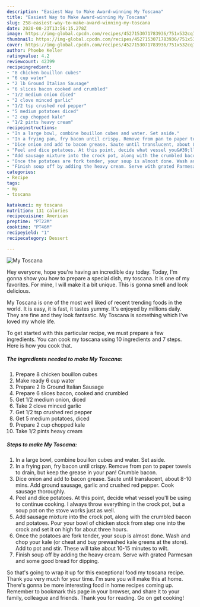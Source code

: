 ```yaml
---
description: "Easiest Way to Make Award-winning My Toscana"
title: "Easiest Way to Make Award-winning My Toscana"
slug: 258-easiest-way-to-make-award-winning-my-toscana
date: 2020-08-23T13:56:15.278Z
image: https://img-global.cpcdn.com/recipes/4527153071783936/751x532cq70/my-toscana-recipe-main-photo.jpg
thumbnail: https://img-global.cpcdn.com/recipes/4527153071783936/751x532cq70/my-toscana-recipe-main-photo.jpg
cover: https://img-global.cpcdn.com/recipes/4527153071783936/751x532cq70/my-toscana-recipe-main-photo.jpg
author: Phoebe Keller
ratingvalue: 4.2
reviewcount: 42399
recipeingredient:
- "8 chicken bouillon cubes"
- "6 cup water"
- "2 lb Ground Italian Sausage"
- "6 slices bacon cooked and crumbled"
- "1/2 medium onion diced"
- "2 clove minced garlic"
- "1/2 tsp crushed red pepper"
- "5 medium potatoes diced"
- "2 cup chopped kale"
- "1/2 pints heavy cream"
recipeinstructions:
- "In a large bowl, combine bouillon cubes and water. Set aside."
- "In a frying pan, fry bacon until crispy. Remove from pan to paper towels to drain, but keep the grease in your pan! Crumble bacon."
- "Dice onion and add to bacon grease. Saute until translucent, about 8-10 mins.  Add ground sausage, garlic and crushed red pepper. Cook sausage thoroughly."
- "Peel and dice potatoes. At this point, decide what vessel you&#39;ll be using to continue cooking. I always throw everything in the crock pot, but a soup pot on the stove works just as well."
- "Add sausage mixture into the crock pot, along with the crumbled bacon and potatoes. Pour your bowl of chicken stock from step one into the crock and set it on high for about three hours."
- "Once the potatoes are fork tender, your soup is almost done. Wash and chop your kale (or cheat and buy prewashed kale greens at the store). Add to pot and stir. These will take about 10-15 minutes to wilt."
- "Finish soup off by adding the heavy cream. Serve with grated Parmesan and some good bread for dipping."
categories:
- Recipe
tags:
- my
- toscana

katakunci: my toscana 
nutrition: 131 calories
recipecuisine: American
preptime: "PT22M"
cooktime: "PT46M"
recipeyield: "1"
recipecategory: Dessert

---
```



![My Toscana](https://img-global.cpcdn.com/recipes/4527153071783936/751x532cq70/my-toscana-recipe-main-photo.jpg)

Hey everyone, hope you're having an incredible day today. Today, I'm gonna show you how to prepare a special dish, my toscana. It is one of my favorites. For mine, I will make it a bit unique. This is gonna smell and look delicious.

My Toscana is one of the most well liked of recent trending foods in the world. It is easy, it is fast, it tastes yummy. It's enjoyed by millions daily. They are fine and they look fantastic. My Toscana is something which I've loved my whole life.




To get started with this particular recipe, we must prepare a few ingredients. You can cook my toscana using 10 ingredients and 7 steps. Here is how you cook that.

<!--inarticleads1-->

##### The ingredients needed to make My Toscana:

1. Prepare 8 chicken bouillon cubes
1. Make ready 6 cup water
1. Prepare 2 lb Ground Italian Sausage
1. Prepare 6 slices bacon, cooked and crumbled
1. Get 1/2 medium onion, diced
1. Take 2 clove minced garlic
1. Get 1/2 tsp crushed red pepper
1. Get 5 medium potatoes, diced
1. Prepare 2 cup chopped kale
1. Take 1/2 pints heavy cream




<!--inarticleads2-->

##### Steps to make My Toscana:

1. In a large bowl, combine bouillon cubes and water. Set aside.
1. In a frying pan, fry bacon until crispy. Remove from pan to paper towels to drain, but keep the grease in your pan! Crumble bacon.
1. Dice onion and add to bacon grease. Saute until translucent, about 8-10 mins.  Add ground sausage, garlic and crushed red pepper. Cook sausage thoroughly.
1. Peel and dice potatoes. At this point, decide what vessel you&#39;ll be using to continue cooking. I always throw everything in the crock pot, but a soup pot on the stove works just as well.
1. Add sausage mixture into the crock pot, along with the crumbled bacon and potatoes. Pour your bowl of chicken stock from step one into the crock and set it on high for about three hours.
1. Once the potatoes are fork tender, your soup is almost done. Wash and chop your kale (or cheat and buy prewashed kale greens at the store). Add to pot and stir. These will take about 10-15 minutes to wilt.
1. Finish soup off by adding the heavy cream. Serve with grated Parmesan and some good bread for dipping.




So that's going to wrap it up for this exceptional food my toscana recipe. Thank you very much for your time. I'm sure you will make this at home. There's gonna be more interesting food in home recipes coming up. Remember to bookmark this page in your browser, and share it to your family, colleague and friends. Thank you for reading. Go on get cooking!
